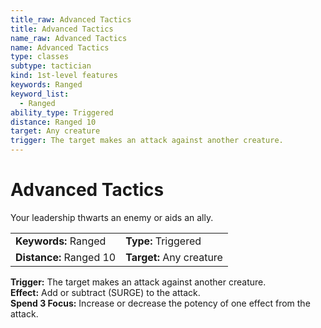 ```yaml
---
title_raw: Advanced Tactics
title: Advanced Tactics
name_raw: Advanced Tactics
name: Advanced Tactics
type: classes
subtype: tactician
kind: 1st-level features
keywords: Ranged
keyword_list:
  - Ranged
ability_type: Triggered
distance: Ranged 10
target: Any creature
trigger: The target makes an attack against another creature.
---
```


# Advanced Tactics

Your leadership thwarts an enemy or aids an ally.

|                         |                          |
| :---------------------- | :----------------------- |
| **Keywords:** Ranged    | **Type:** Triggered      |
| **Distance:** Ranged 10 | **Target:** Any creature |

**Trigger:** The target makes an attack against another creature.\
**Effect:** Add or subtract (SURGE) to the attack.\
**Spend 3 Focus:** Increase or decrease the potency of one effect from the attack.
